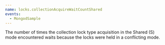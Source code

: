 ```yaml
---
name: locks.collectionAcquireWaitCountShared
events:
  - MongodSample
---
```


The number of times the collection lock type acquisition in the Shared (S) mode encountered waits because the locks were held in a conflicting mode.